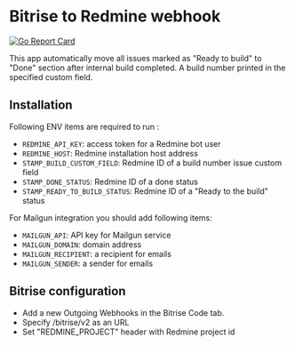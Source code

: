 # Bitrise to Redmine webhook

[![Go Report Card](https://goreportcard.com/badge/github.com/alphatroya/ci-redmine-bindings)](https://goreportcard.com/report/github.com/alphatroya/ci-redmine-bindings)

This app automatically move all issues marked as "Ready to build" to "Done" section after internal build completed. A build number printed in the specified custom field.

## Installation
Following ENV items are required to run :

- `REDMINE_API_KEY`: access token for a Redmine bot user
- `REDMINE_HOST`: Redmine installation host address
- `STAMP_BUILD_CUSTOM_FIELD`: Redmine ID of a build number issue custom field
- `STAMP_DONE_STATUS`: Redmine ID of a done status
- `STAMP_READY_TO_BUILD_STATUS`: Redmine ID of a "Ready to the build" status

For Mailgun integration you should add following items:

- `MAILGUN_API`: API key for Mailgun service
- `MAILGUN_DOMAIN`: domain address
- `MAILGUN_RECIPIENT`: a recipient for emails
- `MAILGUN_SENDER`: a sender for emails

## Bitrise configuration

- Add a new Outgoing Webhooks in the Bitrise Code tab.
- Specify <your-host-address>/bitrise/v2 as an URL
- Set "REDMINE_PROJECT" header with Redmine project id
